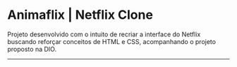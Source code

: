 # Animaflix | Netflix Clone

Projeto desenvolvido com o intuito de recriar a interface do Netflix buscando reforçar conceitos de HTML e CSS, acompanhando o projeto proposto na DIO.

------



